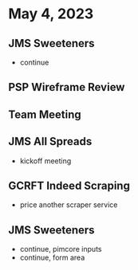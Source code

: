 # May 4, 2023

## JMS Sweeteners
- continue

## PSP Wireframe Review

## Team Meeting

## JMS All Spreads
- kickoff meeting

## GCRFT Indeed Scraping
- price another scraper service

## JMS Sweeteners
- continue, pimcore inputs
- continue, form area